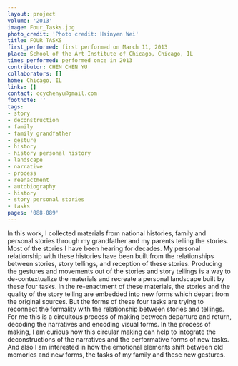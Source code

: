 ```yaml
---
layout: project
volume: '2013'
image: Four_Tasks.jpg
photo_credit: 'Photo credit: Hsinyen Wei'
title: FOUR TASKS
first_performed: first performed on March 11, 2013
place: School of the Art Institute of Chicago, Chicago, IL
times_performed: performed once in 2013
contributor: CHEN CHEN YU
collaborators: []
home: Chicago, IL
links: []
contact: ccychenyu@gmail.com
footnote: ''
tags:
- story
- deconstruction
- family
- family grandfather
- gesture
- history
- history personal history
- landscape
- narrative
- process
- reenactment
- autobiography
- history
- story personal stories
- tasks
pages: '088-089'
---
```


In this work, I collected materials from national histories, family and personal stories through my grandfather and my parents telling the stories. Most of the stories I have been hearing for decades. My personal relationship with these histories have been built from the relationships between stories, story tellings, and reception of these stories. Producing the gestures and movements out of the stories and story tellings is a way to de-contextualize the materials and recreate a personal landscape built by these four tasks. In the re-enactment of these materials, the stories and the quality of the story telling are embedded into new forms which depart from the original sources. But the forms of these four tasks are trying to reconnect the formality with the relationship between stories and tellings. For me this is a circuitous process of making between departure and return, decoding the narratives and encoding visual forms. In the process of making, I am curious how this circular making can help to integrate the deconstructions of the narratives and the performative forms of new tasks. And also I am interested in how the emotional elements shift between old memories and new forms, the tasks of my family and these new gestures.
